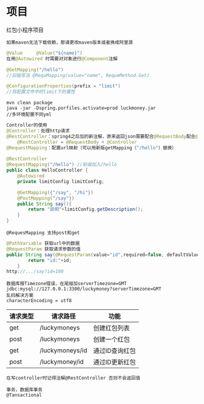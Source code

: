 # 项目

红包小程序项目

```
如果maven无法下载依赖，那请更改maven版本或者换成阿里源
```

```java
@Value     @Value("${name}")
在用@Autowired 时需要对对象进行@Component注解
```

```java
@GetMapping("/hello")
//旧版写法 @RequMapping(value="name", RequeMethod.Get)
```

```java
@ConfigurationProperties(prefix = "limit")
//将配置文件中的limit下的属性
```

```
mvn clean package
java -jar -Dspring.porfiles.activate=prod luckmoney.jar
//多环境配置不同yml
```

```java
Controller的使用
@Controller：处理http请求
@RestController：spring4之后加的新注解，原来返回json需要配合@RequestBody配合@Controller
    @RestController = @RequestBody + @Controller
@RequestMapping：配置url映射（可以用新版getMapping（"/hello"）替换）
    
@RestController
@RequestMapping("/hello") //前缀加入/hello
public class HelloController {
    @Autowired
    private limitConfig limitConfig;

    @GetMapping({"/say", "/hi"})
    @PostMapping("/say"})
    public String say(){
        return "说明"+limitConfig.getDescription();
    }
}
```

```
@RequesMapping 支持post和get
```

```java
@PathVariable 获取url中的数据
@RequestParam 获取请求参数的值
public String say(@RequestParam(value="id",required=false, defaultValue = "0") Integer id){
        return "id:"+id;
    }
http://.../say?id=100
```

```
数据库报Timezone错误，在尾缀加serverTimezone=GMT
jdbc:mysql://127.0.0.1:3300/luckymoney?serverTimezone=GMT	
乱码解决方案
characterEncoding = utf8
```

| 请求类型 | 请求路径        | 功能           |
| -------- | --------------- | -------------- |
| get      | /luckymoneys    | 创建红包列表   |
| post     | /luckymoneys    | 创建一个红包   |
| get      | /luckymoneys/id | 通过ID查询红包 |
| post     | /luckymoney/id  | 通过ID更新红包 |

```
在写controller时记得注解@RestController 否则不会返回值
```

```
事务，数据库事务
@Tansactional
```

